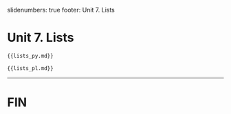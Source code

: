 slidenumbers: true
footer: Unit 7. Lists

# Unit 7. Lists

~~~ python
{{lists_py.md}}
~~~

~~~ perl
{{lists_pl.md}}
~~~

---

# FIN
